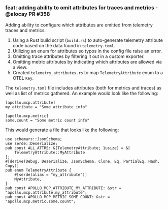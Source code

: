 ### feat: adding ability to omit attributes for traces and metrics - @alocay PR #358

Adding ability to configure which attributes are omitted from telemetry traces and metrics.

1. Using a Rust build script (`build.rs`) to auto-generate telemetry attribute code based on the data found in `telemetry.toml`.
2. Utilizing an enum for attributes so typos in the config file raise an error.
3. Omitting trace attributes by filtering it out in a custom exporter.
4. Omitting metric attributes by indicating which attributes are allowed via a view.
5. Created `telemetry_attributes.rs` to map `TelemetryAttribute` enum to a OTEL `Key`.

The `telemetry.toml` file includes attributes (both for metrics and traces) as well as list of metrics gathered. An example would look like the following:
```
[apollo.mcp.attribute]
my_attribute = "Some attribute info"

[apollo.mcp.metric]
some.count = "Some metric count info"
```
This would generate a file that looks like the following:
```
use schemars::JsonSchema;
use serde::Deserialize;
pub const ALL_ATTRS: &[TelemetryAttribute; 1usize] = &[
    TelemetryAttribute::MyAttribute
];
#[derive(Debug, Deserialize, JsonSchema, Clone, Eq, PartialEq, Hash, Copy)]
pub enum TelemetryAttribute {
    #[serde(alias = "my_attribute")]
    MyAttribute,
}
pub const APOLLO_MCP_ATTRIBUTE_MY_ATTRIBUTE: &str = "apollo.mcp.attribute.my_attribute";
pub const APOLLO_MCP_METRIC_SOME_COUNT: &str = "apollo.mcp.metric.some.count";
```
